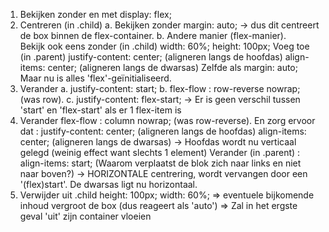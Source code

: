 1. Bekijken zonder en met display: flex;
2. Centreren (in .child)
   a. Bekijken zonder
   margin: auto;
   -> dus dit centreert de box binnen de flex-container.
   b. Andere manier (flex-manier).  
    Bekijk ook eens zonder (in .child)
   width: 60%;
   height: 100px;
   Voeg toe (in .parent)
   justify-content: center; (aligneren langs de hoofdas)
   align-items: center; (aligneren langs de dwarsas)
   Zelfde als margin: auto; Maar nu is alles 'flex'-geïnitialiseerd.
3. Verander
   a. justify-content: start;
   b. flex-flow : row-reverse nowrap; (was row).
   c. justify-content: flex-start;
   -> Er is geen verschil tussen 'start' en 'flex-start' als er 1 flex-item is
4. Verander
   flex-flow : column nowrap; (was row-reverse).
   En zorg ervoor dat :
   justify-content: center; (aligneren langs de hoofdas)
   align-items: center; (aligneren langs de dwarsas)
   -> Hoofdas wordt nu verticaal gelegd (weinig effect want slechts 1 element)
   Verander (in .parent) :
   align-items: start; (Waarom verplaatst de blok zich naar links en niet naar boven?)
   -> HORIZONTALE centrering, wordt vervangen door een '(flex)start'. De dwarsas ligt nu horizontaal.
5. Verwijder uit .child
   height: 100px;
   width: 60%;
   => eventuele bijkomende inhoud vergroot de box (dus reageert als 'auto')
   => Zal in het ergste geval 'uit' zijn container vloeien
